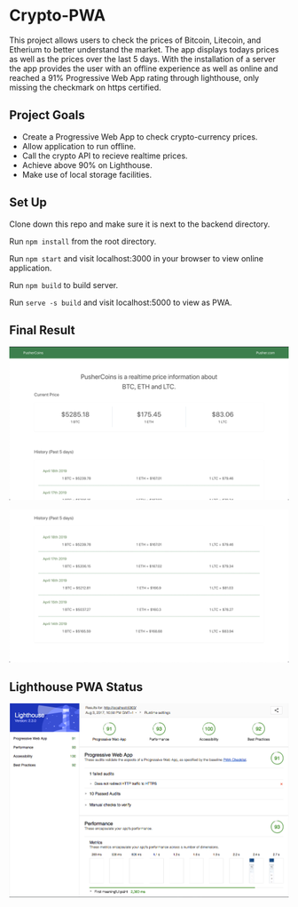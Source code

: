 # Crypto-PWA

This project allows users to check the prices of Bitcoin, Litecoin, and Etherium to better understand the market. The app displays todays prices as well as the prices over the last 5 days. With the installation of a server the app provides the user with an offline experience as well as online and reached a 91% Progressive Web App rating through lighthouse, only missing the checkmark on https certified. 

## Project Goals

* Create a Progressive Web App to check crypto-currency prices.
* Allow application to run offline.
* Call the crypto API to recieve realtime prices.
* Achieve above 90% on Lighthouse.
* Make use of local storage facilities.

## Set Up

Clone down this repo and make sure it is next to the backend directory.

Run `npm install` from the root directory.

Run `npm start` and visit localhost:3000 in your browser to view online application.

Run `npm build` to build server.

Run `serve -s build` and visit localhost:5000 to view as PWA.

## Final Result

![alt tag](https://github.com/benjaminhayek/Crypto-PWA/blob/master/src/Utils/home.png "Screen-shot of App")

![alt tag](https://github.com/benjaminhayek/Crypto-PWA/blob/master/src/Utils/bottom.png "Screen-shot of App")

## Lighthouse PWA Status

![alt tag](https://github.com/benjaminhayek/Crypto-PWA/blob/master/src/Utils/lighthouse.png "Lighthouse PWA Check")
